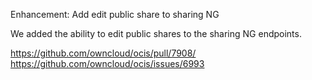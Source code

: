 Enhancement: Add edit public share to sharing NG

We added the ability to edit public shares to the sharing NG endpoints.

https://github.com/owncloud/ocis/pull/7908/
https://github.com/owncloud/ocis/issues/6993
